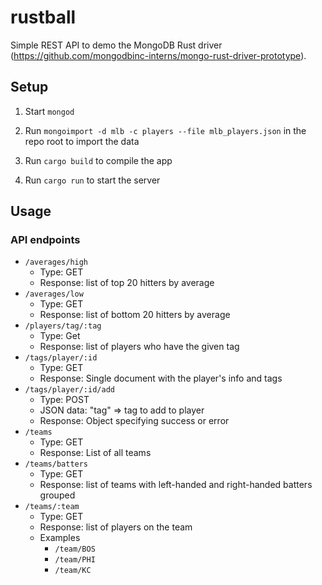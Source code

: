 rustball
========

Simple REST API to demo the MongoDB Rust driver (https://github.com/mongodbinc-interns/mongo-rust-driver-prototype).

Setup
-----

1.	Start `mongod`

2.	Run `mongoimport -d mlb -c players --file mlb_players.json` in the repo root to import the data

3.	Run `cargo build` to compile the app

4.	Run `cargo run` to start the server

Usage
-----

### API endpoints

-	`/averages/high`
	-	Type: GET
	-	Response: list of top 20 hitters by average
-	`/averages/low`
	-	Type: GET
	-	Response: list of bottom 20 hitters by average
-	`/players/tag/:tag`
	-	Type: Get
	-	Response: list of players who have the given tag
-	`/tags/player/:id`
	-	Type: GET
	-	Response: Single document with the player's info and tags
-	`/tags/player/:id/add`
	-	Type: POST
	-	JSON data: "tag" => tag to add to player
	-	Response: Object specifying success or error
-	`/teams`
	-	Type: GET
	-	Response: List of all teams
-	`/teams/batters`
	-	Type: GET
	-	Response: list of teams with left-handed and right-handed batters grouped
-	`/teams/:team`
	-	Type: GET
	-	Response: list of players on the team
	-	Examples
		-	`/team/BOS`
		-	`/team/PHI`
		-	`/team/KC`
